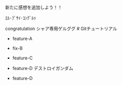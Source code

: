<p>新たに感想を追加しよう！！</p>
<p>ｴﾙ･ﾌﾟｻｲ･ｺﾝｸﾞﾙｩ</p>
congratulation
シャア専用ゲルググ
# Gitチュートリアル

- feature-A
- fix-B
- feature-C

- feature-D
デストロイガンダム

- feature-D